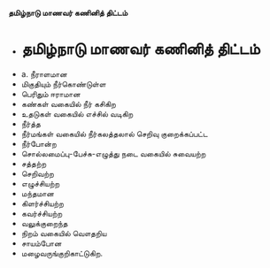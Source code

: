 **தமிழ்நாடு மாணவர் கணினித் திட்டம்**
- # தமிழ்நாடு மாணவர் கணினித் திட்டம்
- a. நீராளமான
- மிகுதியும் நீர்கொண்டுள்ள
- பெரிதும் ஈராமான
- கண்கள் வகையில் நீர் கசிகிற
-  உதடுகள் வகையில் எச்சில் வடிகிற
- நீர்த்த
- நீர்மங்கள் வகையில் நீர்கலத்தலால் செறிவு குறைக்கப்பட்ட
- நீர்போன்ற
- சொல்லமைப்பு-பேச்சு-எழுத்து நடை வகையில் சுவையற்ற
-   சத்தற்ற
- செறிவற்ற
-  எழுச்சியற்ற
- மந்தமான
-  கிளர்ச்சியற்ற
- கவர்ச்சியற்ற
- வலுக்குறைந்த
- நிறம் வகையில் வௌதறிய
- சாயம்போன
- மழைவருங்குறிகாட்டுகிற.

